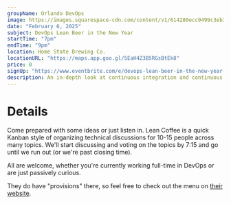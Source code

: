 ```yaml
---
groupName: Orlando DevOps
image: https://images.squarespace-cdn.com/content/v1/614280ecc9499c3eb33931f7/1661203698470-L00YPY5YB7NVQJ2QACCH/tempImageEMUJwc.gif?format=1500w
date: "February 6, 2025"
subject: DevOps Lean Beer in the New Year
startTime: "7pm"
endTime: "9pm"
location: Home State Brewing Co.
locationURL: "https://maps.app.goo.gl/5EaH4Z3B5RGsBtEk8"
price: 0
signUp: "https://www.eventbrite.com/e/devops-lean-beer-in-the-new-year-tickets-1206929571839?aff=oddtdtcreator"
description: An in-depth look at continuous integration and continuous deployment workflows.
---
```


# Details

Come prepared with some ideas or just listen in. Lean Coffee is a quick Kanban style of organizing technical discussions for 10-15 people across many topics. We'll start discussing and voting on the topics by 7:15 and go until we run out (or we're past closing time).

All are welcome, whether you're currently working full-time in DevOps or are just passively curious.

They do have "provisions" there, so feel free to check out the menu on [their website](https://www.homestatebrew.com/).
